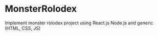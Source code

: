 # MonsterRolodex
Implement monster rolodex project using React.js Node.js and generic (HTML, CSS, JS)
